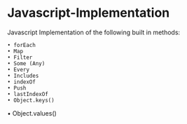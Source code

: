 # Javascript-lmplementation
Javascript Implementation of the following built in methods:

	• forEach
	• Map
	• Filter
	• Some (Any)
	• Every
	• Includes
	• indexOf
	• Push
	• lastIndexOf
	• Object.keys()
  • Object.values()
